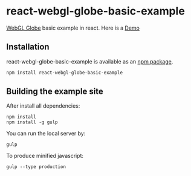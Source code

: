 react-webgl-globe-basic-example
=========================

[WebGL Globe](https://github.com/dataarts/webgl-globe) basic example in react. Here is a [Demo](http://zhxnlai.github.io/react-webgl-globe-basic-example)

Installation
---
react-webgl-globe-basic-example is available as an [npm package](https://www.npmjs.org/package/react-webgl-globe-basic-example).
~~~sh
npm install react-webgl-globe-basic-example
~~~

Building the example site
---
After install all dependencies:
~~~
npm install
npm install -g gulp
~~~

You can run the local server by:
~~~
gulp
~~~

To produce minified javascript:
~~~
gulp --type production
~~~
